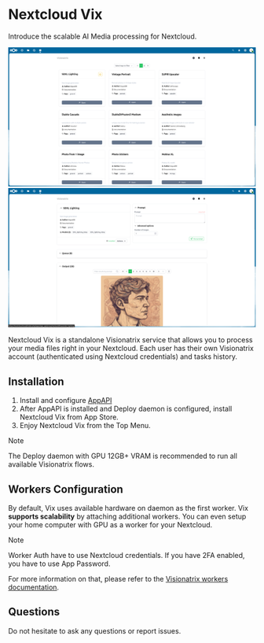 # Nextcloud Vix

Introduce the scalable AI Media processing for Nextcloud.

![Nextcloud Vix](/screenshots/vix_1.png)
![Nextcloud Vix](/screenshots/vix_2.png)

Nextcloud Vix is a standalone Visionatrix service that allows you to process your media files right in your Nextcloud.
Each user has their own Visionatrix account (authenticated using Nextcloud credentials) and tasks history.

## Installation

1. Install and configure [AppAPI](https://github.com/cloud-py-api/app_api)
2. After AppAPI is installed and Deploy daemon is configured, install Nextcloud Vix from App Store.
3. Enjoy Nextcloud Vix from the Top Menu.

> [!NOTE]
> The Deploy daemon with GPU 12GB+ VRAM is recommended to run all available Visionatrix flows.

## Workers Configuration

By default, Vix uses available hardware on daemon as the first worker.
Vix **supports scalability** by attaching additional workers.
You can even setup your home computer with GPU as a worker for your Nextcloud.

> [!NOTE]
> Worker Auth have to use Nextcloud credentials. If you have 2FA enabled, you have to use App Password.

For more information on that, please refer to the [Visionatrix workers documentation](https://visionatrix.github.io/Visionatrix/WorkingModes.html#worker).

## Questions

Do not hesitate to ask any questions or report issues.
